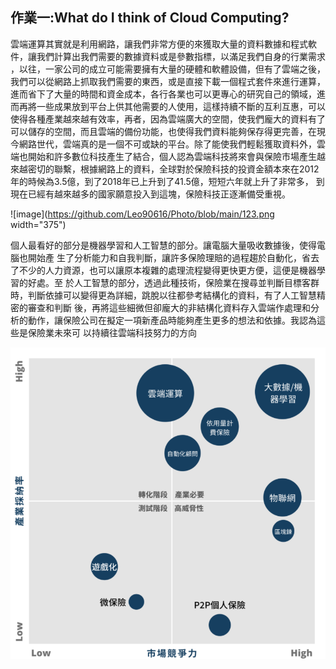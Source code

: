 ## 作業一:What do I think of Cloud Computing?

雲端運算其實就是利用網路，讓我們非常方便的來獲取大量的資料數據和程式軟件，讓我們計算出我們需要的數據資料或是參數指標，以滿足我們自身的行業需求
，以往，一家公司的成立可能需要擁有大量的硬體和軟體設備，但有了雲端之後，我們可以從網路上抓取我們需要的東西，或是直接下載一個程式套件來進行運算，
進而省下了大量的時間和資金成本，各行各業也可以更專心的研究自己的領域，進而再將一些成果放到平台上供其他需要的人使用，這樣持續不斷的互利互惠，可以
使得各種產業越來越有效率，再者，因為雲端廣大的空間，使我們龐大的資料有了可以儲存的空間，而且雲端的備份功能，也使得我們資料能夠保存得更完善，在現
今網路世代，雲端真的是一個不可或缺的平台。除了能使我們輕鬆獲取資料外，雲端也開始和許多數位科技產生了結合，個人認為雲端科技將來會與保險市場產生越
來越密切的聯繫，根據網路上的資料，全球對於保險科技的投資金額本來在2012年的時候為3.5億，到了2018年已上升到了41.5億，短短六年就上升了非常多，
到現在已經有越來越多的國家願意投入到這塊，保險科技正逐漸備受重視。

![image](https://github.com/Leo90616/Photo/blob/main/123.png width="375")

個人最看好的部分是機器學習和人工智慧的部分。讓電腦大量吸收數據後，使得電腦也開始產
生了分析能力和自我判斷，讓許多保險理賠的過程趨於自動化，省去了不少的人力資源，也可以讓原本複雜的處理流程變得更快更方便，這便是機器學習的好處。至
於人工智慧的部分，透過此種技術，保險業在搜尋並判斷目標客群時，判斷依據可以變得更為詳細，跳脫以往都參考結構化的資料，有了人工智慧精密的審查和判斷
後，再將這些細微但卻龐大的非結構化資料存入雲端作處理和分析的動作，讓保險公司在擬定一項新產品時能夠產生更多的想法和依據。我認為這些是保險業未來可
以持續往雲端科技努力的方向

![image](https://github.com/Leo90616/Photo/blob/main/456.png)
